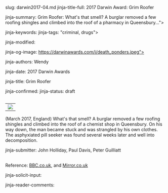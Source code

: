 slug: darwin2017-04.md
jinja-title-full: 2017 Darwin Award: Grim Roofer

jinja-summary: Grim Roofer: What's that smell? A burglar removed a few roofing shingles and climbed into the roof of a pharmacy in Queensbury...">

jinja-keywords:
jinja-tags: "criminal, drugs">

jinja-modified:

jinja-og-image: https://darwinawards.com/i/death_ponders.jpeg">

jinja-authors: Wendy

jinja-date: 2017 Darwin Awards


jinja-title: Grim Roofer


jinja-confirmed:
jinja-status: draft

<TABLE border=0 align=right><TR><TD align=center>
<A href="http://cgi.darwinawards.com/cgi/search.pl?keywords=category%3Dcriminal&swishindex=stories.data&show_description=yes&maxdisplay=10&maxresults=50"><IMG src="/i/icon/criminal.png" border=0></A>
</TD></TR></TABLE>

(March 2017, England) What's that smell? A burglar removed a few roofing
shingles and climbed into the roof of a chemist shop in Queensbury. On his
way down, the man became stuck and was strangled by his own clothes. The
asphyxiated pill seeker was found several weeks later and well into
decomposition.

jinja-submitter: John Holliday, Paul Davis, Peter Guilliatt

<BR>Reference:
<A href=http://www.bbc.co.uk/news/amp/39375541>BBC.co.uk</A>,
and <A href=http://www.mirror.co.uk/news/uk-news/suspected-burglar-who-lay-dead-10088944>Mirror.co.uk</A>

jinja-solicit-input:

jinja-reader-comments:



<!--#include file=nav_2017.html -->


